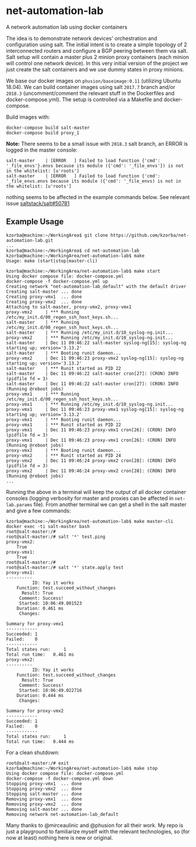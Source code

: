 # net-automation-lab
A network automation lab using docker containers

The idea is to demonstrate network devices' orchestration and configuration using salt. The initial intent is to create a simple topology of 2 interconnected routers and configure a BGP peering between them via salt. Salt setup will contain a master plus 2 minion proxy containers (each minion will control one network device). In this very initial version of the project we just create the salt containers and we use dummy states in proxy minions. 

We base our docker images on `phusion/baseimage:0.11` (utilizing Ubuntu 18.04). We can build container images using salt `2017.7` branch and/or `2018.3` (uncomment/comment the relevant stuff in the Dockerfiles and docker-compose.yml). The setup is controlled via a Makefile and docker-compose.

Build images with:
```
docker-compose build salt-master
docker-compose build proxy_1
```

**Note:** There seems to be a small issue with `2018.3` salt branch, an ERROR is logged in the master console:
```
salt-master    | [ERROR   ] Failed to load function {'cmd': '_file_envs'}.envs because its module ({'cmd': '_file_envs'}) is not in the whitelist: [u'roots']
salt-master    | [ERROR   ] Failed to load function {'cmd': '_file_envs.envs because its module ({'cmd': '_file_envs) is not in the whitelist: [u'roots']
```
nothing seems to be affected in the example commands below. See relevant issue [saltstack/salt#50781](https://github.com/saltstack/salt/issues/50781)

## Example Usage
```
kzorba@machine:~/WorkingArea$ git clone https://github.com/kzorba/net-automation-lab.git
...
kzorba@machine:~/WorkingArea$ cd net-automation-lab
kzorba@machine:~/WorkingArea/net-automation-lab$ make 
Usage: make (start|stop|master-cli)

kzorba@machine:~/WorkingArea/net-automation-lab$ make start
Using docker compose file: docker-compose.yml
docker-compose -f docker-compose.yml up 
Creating network "net-automation-lab_default" with the default driver
Creating salt-master ... done
Creating proxy-vmx1  ... done
Creating proxy-vmx2  ... done
Attaching to salt-master, proxy-vmx2, proxy-vmx1
proxy-vmx2     | *** Running /etc/my_init.d/00_regen_ssh_host_keys.sh...
salt-master    | *** Running /etc/my_init.d/00_regen_ssh_host_keys.sh...
salt-master    | *** Running /etc/my_init.d/10_syslog-ng.init...
proxy-vmx2     | *** Running /etc/my_init.d/10_syslog-ng.init...
salt-master    | Dec 11 09:46:22 salt-master syslog-ng[15]: syslog-ng starting up; version='3.13.2'
salt-master    | *** Booting runit daemon...
proxy-vmx2     | Dec 11 09:46:23 proxy-vmx2 syslog-ng[15]: syslog-ng starting up; version='3.13.2'
salt-master    | *** Runit started as PID 22
salt-master    | Dec 11 09:46:22 salt-master cron[27]: (CRON) INFO (pidfile fd = 3)
salt-master    | Dec 11 09:46:22 salt-master cron[27]: (CRON) INFO (Running @reboot jobs)
proxy-vmx1     | *** Running /etc/my_init.d/00_regen_ssh_host_keys.sh...
proxy-vmx1     | *** Running /etc/my_init.d/10_syslog-ng.init...
proxy-vmx1     | Dec 11 09:46:23 proxy-vmx1 syslog-ng[15]: syslog-ng starting up; version='3.13.2'
proxy-vmx1     | *** Booting runit daemon...
proxy-vmx1     | *** Runit started as PID 22
proxy-vmx1     | Dec 11 09:46:23 proxy-vmx1 cron[26]: (CRON) INFO (pidfile fd = 3)
proxy-vmx1     | Dec 11 09:46:23 proxy-vmx1 cron[26]: (CRON) INFO (Running @reboot jobs)
proxy-vmx2     | *** Booting runit daemon...
proxy-vmx2     | *** Runit started as PID 24
proxy-vmx2     | Dec 11 09:46:24 proxy-vmx2 cron[28]: (CRON) INFO (pidfile fd = 3)
proxy-vmx2     | Dec 11 09:46:24 proxy-vmx2 cron[28]: (CRON) INFO (Running @reboot jobs)
...
```

Running the above in a terminal will keep the output of all docker container consoles (logging verbosity for master and proxies can be affected in `net-lab.params` file). From another terminal we can get a shell in the salt master and give a few commands:
```
kzorba@machine:~/WorkingArea/net-automation-lab$ make master-cli
docker exec -ti salt-master bash
root@salt-master:/#
root@salt-master:/# salt '*' test.ping
proxy-vmx2:
    True
proxy-vmx1:
    True
root@salt-master:/# 
root@salt-master:/# salt '*' state.apply test
proxy-vmx1:
----------
          ID: Yay it works
    Function: test.succeed_without_changes
      Result: True
     Comment: Success!
     Started: 10:06:49.001523
    Duration: 0.461 ms
     Changes:   

Summary for proxy-vmx1
------------
Succeeded: 1
Failed:    0
------------
Total states run:     1
Total run time:   0.461 ms
proxy-vmx2:
----------
          ID: Yay it works
    Function: test.succeed_without_changes
      Result: True
     Comment: Success!
     Started: 10:06:49.022716
    Duration: 0.444 ms
     Changes:   

Summary for proxy-vmx2
------------
Succeeded: 1
Failed:    0
------------
Total states run:     1
Total run time:   0.444 ms
```
For a clean shutdown:
```
root@salt-master:/# exit
kzorba@machine:~/WorkingArea/net-automation-lab$ make stop
Using docker compose file: docker-compose.yml
docker-compose -f docker-compose.yml down
Stopping proxy-vmx1  ... done
Stopping proxy-vmx2  ... done
Stopping salt-master ... done
Removing proxy-vmx1  ... done
Removing proxy-vmx2  ... done
Removing salt-master ... done
Removing network net-automation-lab_default
```

Many thanks to @mirceaulinic and @phusion for all their work. My repo is just a playground to familiarize myself with the relevant technologies, so (for now at least) nothing here is new or original.


